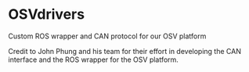 # OSVdrivers
Custom ROS wrapper and CAN protocol for our OSV platform

Credit to John Phung and his team for their effort in developing the CAN interface and the ROS wrapper for the OSV platform.
